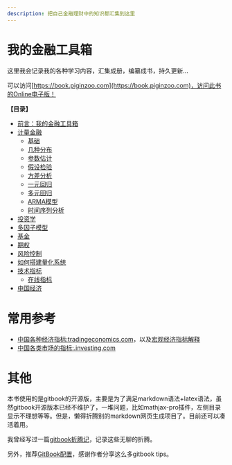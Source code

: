 ```yaml
---
description: 把自己金融理财中的知识都汇集到这里
---
```


# 我的金融工具箱

这里我会记录我的各种学习内容，汇集成册，编纂成书，持久更新...

可以访问[https://book.piginzoo.com](https://book.piginzoo.com)，访问此书的Online电子版！

**【目录】**

* [前言：我的金融工具箱](README.md)
* [计量金融](quantitative/quantitative.md)
	* [基础](quantitative/statistics/basic.md)
	* [几种分布](quantitative/statistics/distribution.md)
	* [参数估计](quantitative/statistics/params-estimation.md)
	* [假设检验](quantitative/statistics/test.md)
	* [方差分析](quantitative/statistics/var-analysis.md)
	* [一元回归](quantitative/statistics/simple-regression.md)
	* [多元回归](quantitative/statistics/multiple-regression.md)
	* [ARMA模型](quantitative/statistics/arma.md)
	* [时间序列分析](quantitative/statistics/timeseries.md)
* [投资学](investment/investment.md)
* [多因子模型](mfm/mfm.md)
* [基金](fund/fund.md)
* [期权](option/option.md)
* [风险控制](risk/risk.md)
* [如何搭建量化系统](risk/risk.md)
* [技术指标](indicator/indicator.md)
	* [在线指标](indicator/online.md)
* [中国经济](china/china.md)
 

# 常用参考

- [中国各种经济指标:tradingeconomics.com](https://zh.tradingeconomics.com/china/indicators)，以及[宏观经济指标解释](https://zhuanlan.zhihu.com/p/107296111)
- [中国各类市场的指标:.investing.com](https://cn.investing.com/)



# 其他

本书使用的是gitbook的开源版，主要是为了满足markdown语法+latex语法，虽然gitbook开源版本已经不维护了，一堆问题，比如mathjax-pro插件，左侧目录显示不理想等等。但是，懒得折腾别的markdown网页生成项目了。目前还可以凑活着用。

我曾经写过一篇[gitbook折腾记](https://www.piginzoo.com/tech/2021/10/15/gitbook)，记录这些无聊的折腾。

另外，推荐[GitBook配置](https://mitudegaoyang.gitbooks.io/mybook/content/tools/GitBookConfigure.html)，感谢作者分享这么多gitbook tips。